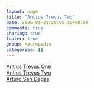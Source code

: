 ```yaml
---
layout: page
title: "Antius Trevus Two"
date: 2006-01-21T20:05:16+00:00
comments: true
sharing: true
footer: true
group: Macropedia
categories: []
---
```

<div class='row'>
	<div class='col-md-4'><a href='/macropedia/antius-trevus-one'>Antius Trevus One</a></div>
	<div class='col-md-4'><a href='/macropedia/antius-trevus-two'>Antius Trevus Two</a></div>
	<div class='col-md-4'><a href='/macropedia/arturo-san-degas'>Arturo San Degas</a></div>
</div>
